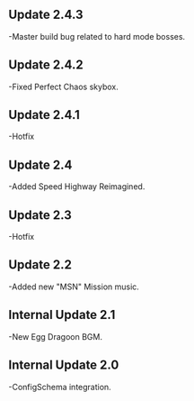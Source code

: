 ## Update 2.4.3
-Master build bug related to hard mode bosses.

## Update 2.4.2
-Fixed Perfect Chaos skybox.

## Update 2.4.1
-Hotfix

## Update 2.4
-Added Speed Highway Reimagined.

## Update 2.3
-Hotfix

## Update 2.2
-Added new "MSN" Mission music.

## Internal Update 2.1
-New Egg Dragoon BGM.

## Internal Update 2.0
-ConfigSchema integration.